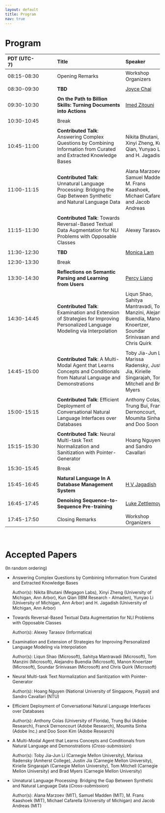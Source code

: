 ```yaml
---
layout: default
title: Program
nav: true
---
```


# Program

<!--
A preview of the workshop schedule is available <a href="images/Schedule.pdf" target="_blank">here</a>.
-->

| PDT (UTC-7)&nbsp;&nbsp;&nbsp;&nbsp;&nbsp;&nbsp;&nbsp;&nbsp;&nbsp;&nbsp;&nbsp;&nbsp;&nbsp;&nbsp;&nbsp;&nbsp;&nbsp;&nbsp;&nbsp;&nbsp;&nbsp;&nbsp;&nbsp;&nbsp;&nbsp;&nbsp;&nbsp;&nbsp;&nbsp;&nbsp;           | Title&nbsp;&nbsp;&nbsp;&nbsp;&nbsp;&nbsp;&nbsp;&nbsp;&nbsp;&nbsp;&nbsp;&nbsp;&nbsp;&nbsp;&nbsp;&nbsp;&nbsp;&nbsp;&nbsp;&nbsp;&nbsp;&nbsp;&nbsp;&nbsp;&nbsp;&nbsp;&nbsp;&nbsp;&nbsp;&nbsp;&nbsp;&nbsp;&nbsp;&nbsp;&nbsp;&nbsp;&nbsp;&nbsp;&nbsp;&nbsp;             | Speaker&nbsp;&nbsp;&nbsp;&nbsp;&nbsp;&nbsp;&nbsp;&nbsp;&nbsp;&nbsp;&nbsp;&nbsp;&nbsp;&nbsp;&nbsp;&nbsp;&nbsp;&nbsp; |
|:-----------------------------|:-----------------|:----------------------|
| 08:15-08:30   | Opening Remarks   | Workshop Organizers |
|||
| 08:30-09:30   | **TBD** | [Joyce Chai](http://www.cse.msu.edu/~jchai/) |
|||
| 09:30-10:30  | **On the Path to Billion Skills: Turning Documents into Actions** | [Imed Zitouni](https://www.linkedin.com/in/imed-zitouni-78819a2/)  |
|||
| 10:30-10:45 | Break | |
|||
| 10:45-11:00 | **Contributed Talk**: Answering Complex Questions by Combining Information from Curated and Extracted Knowledge Bases  | Nikita Bhutani, Xinyi Zheng, Kun Qian, Yunyao Li and H. Jagadish
|||
| 11:00-11:15 | **Contributed Talk**: Unnatural Language Processing: Bridging the Gap Between Synthetic and Natural Language Data | Alana Marzoev, Samuel Madden, M. Frans Kaashoek, Michael Cafarella and Jacob Andreas |
|||
| 11:15-11:30 | **Contributed Talk**: Towards Reversal-Based Textual Data Augmentation for NLI Problems with Opposable Classes | Alexey Tarasov |
|||
| 11:30-12:30  | **TBD** | [Monica Lam](https://suif.stanford.edu/~lam/)
|||
| 12:30-13:30  | Break | |
|||
| 13:30-14:30   | **Reflections on Semantic Parsing and Learning from Users** | [Percy Liang](https://cs.stanford.edu/~pliang/)  |
|||
| 14:30-14:45   | **Contributed Talk**: Examination and Extension of Strategies for Improving Personalized Language Modeling via Interpolation | Liqun Shao, Sahitya Mantravadi, Tom Manzini, Alejandro Buendia, Manon Knoertzer, Soundar Srinivasan and Chris Quirk |
|||
| 14:45-15:00   | **Contributed Talk**: A Multi-Modal Agent that Learns Concepts and Conditionals from Natural Language and Demonstrations | Toby Jia-Jun Li, Marissa Radensky, Justin Jia, Kirielle Singarajah, Tom Mitchell and Brad Myers |
|||
| 15:00-15:15   | **Contributed Talk**: Efficient Deployment of Conversational Natural Language Interfaces over Databases | Anthony Colas, Trung Bui, Franck Dernoncourt, Moumita Sinha and Doo Soon Kim |
|||
| 15:15-15:30   | **Contributed Talk**: Neural Multi-task Text Normalization and Sanitization with Pointer-Generator | Hoang Nguyen and Sandro Cavallari |
|||
| 15:30-15:45  | Break | |
|||
| 15:45-16:45   | **Natural Language In A Database Management System** | [H V Jagadish](https://web.eecs.umich.edu/~jag/)  |
|||
| 16:45-17:45   | **Denoising Sequence-to-Sequence Pre-training** | [Luke Zettlemoyer](https://www.cs.washington.edu/people/faculty/lsz)  |
|||
| 17:45-17:50  | Closing Remarks | Workshop Organizers |

<!--
<object data="images/Schedule.pdf" type="application/pdf" width="700px" height="700px">
    <embed src="images/Schedule.pdf">
        This browser does not support PDFs. Please download the PDF to view it: <a href="images/Schedule.pdf">Download PDF</a>.</p>
    </embed>
</object>
-->


<br>

# Accepted Papers
(In random ordering)

* Answering Complex Questions by Combining Information from Curated and Extracted Knowledge Bases

   Author(s): Nikita Bhutani (Megagon Labs), Xinyi Zheng (University of Michigan, Ann Arbor), Kun Qian (IBM Research - Almaden), Yunyao Li (University of Michigan, Ann Arbor) and H. Jagadish (University of Michigan, Ann Arbor)
   
* Towards Reversal-Based Textual Data Augmentation for NLI Problems with Opposable Classes

   Author(s): Alexey Tarasov (Informatica) 

* Examination and Extension of Strategies for Improving Personalized Language Modeling via Interpolation

   Author(s): Liqun Shao (Microsoft), Sahitya Mantravadi (Microsoft), Tom Manzini (Microsoft), Alejandro Buendia (Microsoft), Manon Knoertzer (Microsoft), Soundar Srinivasan (Microsoft) and Chris Quirk (Microsoft)

* Neural Multi-task Text Normalization and Sanitization with Pointer-Generator

   Author(s): Hoang Nguyen (National University of Singapore, Paypal) and Sandro Cavallari (NTU)

* Efficient Deployment of Conversational Natural Language Interfaces over Databases

   Author(s): Anthony Colas (University of Florida), Trung Bui (Adobe Research), Franck Dernoncourt (Adobe Research), Moumita Sinha (Adobe Inc.) and Doo Soon Kim (Adobe Research)

* A Multi-Modal Agent that Learns Concepts and Conditionals from Natural Language and Demonstrations (_Cross-submission_)

   Author(s): Toby Jia-Jun Li (Carnegie Mellon University), Marissa Radensky (Amherst College), Justin Jia (Carnegie Mellon University), Kirielle Singarajah (Carnegie Mellon University), Tom Mitchell (Carnegie Mellon University) and Brad Myers (Carnegie Mellon University)

* Unnatural Language Processing: Bridging the Gap Between Synthetic and Natural Language Data (_Cross-submission_)

   Author(s): Alana Marzoev (MIT), Samuel Madden (MIT), M. Frans Kaashoek (MIT), Michael Cafarella (University of Michigan) and Jacob Andreas (MIT)
